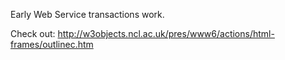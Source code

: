 Early Web Service transactions work.

Check out: http://w3objects.ncl.ac.uk/pres/www6/actions/html-frames/outlinec.htm
